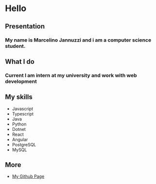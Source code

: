 # Hello

## Presentation

### My name is Marcelino Jannuzzi and i am a computer science student.

## What I do

### Current I am intern at my university and work with web development

## My skills

- Javascript
- Typescript
- Java
- Python
- Dotnet
- React
- Angular
- PostgreSQL
- MySQL

## More

- [My Github Page](https://jannuzzi-m.github.io)
